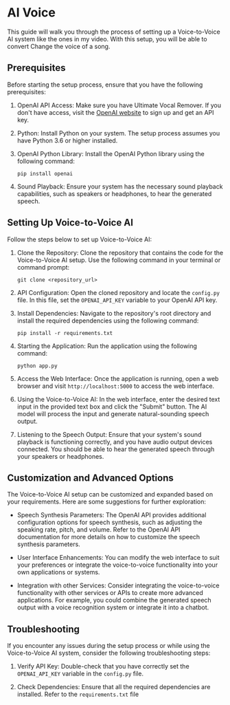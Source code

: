 # AI Voice

This guide will walk you through the process of setting up a Voice-to-Voice AI system like the ones in my video. With this setup, you will be able to convert Change the voice of a song.

## Prerequisites

Before starting the setup process, ensure that you have the following prerequisites:

1. OpenAI API Access: Make sure you have Ultimate Vocal Remover. If you don't have access, visit the [OpenAI website](https://openai.com) to sign up and get an API key.
2. Python: Install Python on your system. The setup process assumes you have Python 3.6 or higher installed.
3. OpenAI Python Library: Install the OpenAI Python library using the following command:

   ```shell
   pip install openai
   ```

4. Sound Playback: Ensure your system has the necessary sound playback capabilities, such as speakers or headphones, to hear the generated speech.

## Setting Up Voice-to-Voice AI

Follow the steps below to set up Voice-to-Voice AI:

1. Clone the Repository: Clone the repository that contains the code for the Voice-to-Voice AI setup. Use the following command in your terminal or command prompt:

   ```shell
   git clone <repository_url>
   ```

2. API Configuration: Open the cloned repository and locate the `config.py` file. In this file, set the `OPENAI_API_KEY` variable to your OpenAI API key.

3. Install Dependencies: Navigate to the repository's root directory and install the required dependencies using the following command:

   ```shell
   pip install -r requirements.txt
   ```

4. Starting the Application: Run the application using the following command:

   ```shell
   python app.py
   ```

5. Access the Web Interface: Once the application is running, open a web browser and visit `http://localhost:5000` to access the web interface.

6. Using the Voice-to-Voice AI: In the web interface, enter the desired text input in the provided text box and click the "Submit" button. The AI model will process the input and generate natural-sounding speech output.

7. Listening to the Speech Output: Ensure that your system's sound playback is functioning correctly, and you have audio output devices connected. You should be able to hear the generated speech through your speakers or headphones.

## Customization and Advanced Options

The Voice-to-Voice AI setup can be customized and expanded based on your requirements. Here are some suggestions for further exploration:

- Speech Synthesis Parameters: The OpenAI API provides additional configuration options for speech synthesis, such as adjusting the speaking rate, pitch, and volume. Refer to the OpenAI API documentation for more details on how to customize the speech synthesis parameters.

- User Interface Enhancements: You can modify the web interface to suit your preferences or integrate the voice-to-voice functionality into your own applications or systems.

- Integration with other Services: Consider integrating the voice-to-voice functionality with other services or APIs to create more advanced applications. For example, you could combine the generated speech output with a voice recognition system or integrate it into a chatbot.

## Troubleshooting

If you encounter any issues during the setup process or while using the Voice-to-Voice AI system, consider the following troubleshooting steps:

1. Verify API Key: Double-check that you have correctly set the `OPENAI_API_KEY` variable in the `config.py` file.

2. Check Dependencies: Ensure that all the required dependencies are installed. Refer to the `requirements.txt` file
